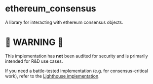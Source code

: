 # ethereum_consensus

A library for interacting with ethereum consensus objects.

# 🚧 WARNING 🚧

This implementation has **not** been audited for security and is primarily intended for R&D use cases.

If you need a battle-tested implementation (e.g. for consensus-critical work), refer to the [Lighthouse implementation](https://github.com/sigp/lighthouse).

